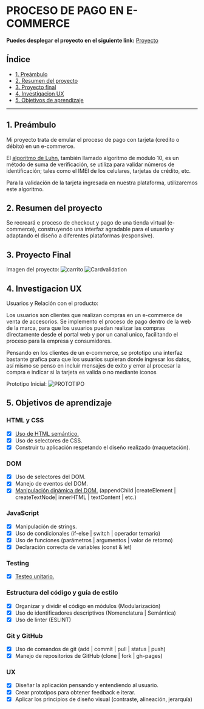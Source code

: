 # PROCESO DE PAGO EN E-COMMERCE

**Puedes desplegar el proyecto en el siguiente link:** [Proyecto](https://pauladriana.github.io/LIM015-card-validation/src/)

## Índice

* [1. Preámbulo](#1-preámbulo)
* [2. Resumen del proyecto](#2-resumen-del-proyecto)
* [3. Proyecto final](#3-proyecto-final)
* [4. Investigacion UX](#4-investigacion-ux)
* [5. Objetivos de aprendizaje](#5-objetivos-de-aprendizaje)
***

## 1. Preámbulo

Mi proyecto trata de emular el proceso de pago con tarjeta (credito o débito) en un e-commerce.

El [algoritmo de Luhn](https://es.wikipedia.org/wiki/Algoritmo_de_Luhn),
también llamado algoritmo de módulo 10, es un método de suma de verificación,
se utiliza para validar números de identificación; tales como el IMEI de los
celulares, tarjetas de crédito, etc.

Para la validación de la tarjeta ingresada en nuestra plataforma, utilizaremos este algoritmo.

## 2. Resumen del proyecto

Se recreará e proceso de checkout y pago de una tienda virtual (e-commerce), construyendo una interfaz agradable para el usuario y adaptando el diseño a diferentes plataformas (responsive).

## 3. Proyecto Final

Imagen del proyecto:
![carrito](https://user-images.githubusercontent.com/85115054/122286228-3f387880-ceb5-11eb-854a-1f43615d9517.png)
![Cardvalidation](https://user-images.githubusercontent.com/85115054/122286987-14025900-ceb6-11eb-8199-8d115f273556.PNG)


## 4. Investigacion UX

Usuarios y Relación con el producto:

Los usuarios son clientes que realizan compras en un e-commerce de venta de accesorios. Se implemento el proceso de pago dentro de la web de la marca, para que los usuarios puedan realizar las compras directamente desde el portal web y por un canal unico, facilitando el proceso para la empresa y consumidores.

Pensando en los clientes de un e-commerce, se prototipo una interfaz bastante grafica para que los usuarios supieran donde ingresar los datos, así mismo se penso en incluir mensajes de exito y error al procesar la compra e indicar si la tarjeta es valida o no mediante iconos

Prototipo Inicial:
![PROTOTIPO](https://user-images.githubusercontent.com/85115054/122286142-29c34e80-ceb5-11eb-8d26-cd5ba0764828.png)

## 5. Objetivos de aprendizaje

### HTML y CSS

* [X] [Uso de HTML semántico.](https://developer.mozilla.org/en-US/docs/Glossary/Semantics#Semantics_in_HTML)
* [X] Uso de selectores de CSS.
* [X] Construir tu aplicación respetando el diseño realizado (maquetación).

### DOM

* [X] Uso de selectores del DOM.
* [X] Manejo de eventos del DOM.
* [X] [Manipulación dinámica del DOM.](https://developer.mozilla.org/es/docs/Referencia_DOM_de_Gecko/Introducci%C3%B3n)
(appendChild |createElement | createTextNode| innerHTML | textContent | etc.)

### JavaScript

* [X] Manipulación de strings.
* [X] Uso de condicionales (if-else | switch | operador ternario)
* [X] Uso de funciones (parámetros | argumentos | valor de retorno)
* [X] Declaración correcta de variables (const & let)

### Testing

* [X] [Testeo unitario.](https://jestjs.io/docs/es-ES/getting-started)

### Estructura del código y guía de estilo

* [X] Organizar y dividir el código en módulos (Modularización)
* [X] Uso de identificadores descriptivos (Nomenclatura | Semántica)
* [X] Uso de linter (ESLINT)

### Git y GitHub

* [X] Uso de comandos de git (add | commit | pull | status | push)
* [X] Manejo de repositorios de GitHub (clone | fork | gh-pages)

### UX

* [X] Diseñar la aplicación pensando y entendiendo al usuario.
* [X] Crear prototipos para obtener feedback e iterar.
* [X] Aplicar los principios de diseño visual (contraste, alineación, jerarquía)
